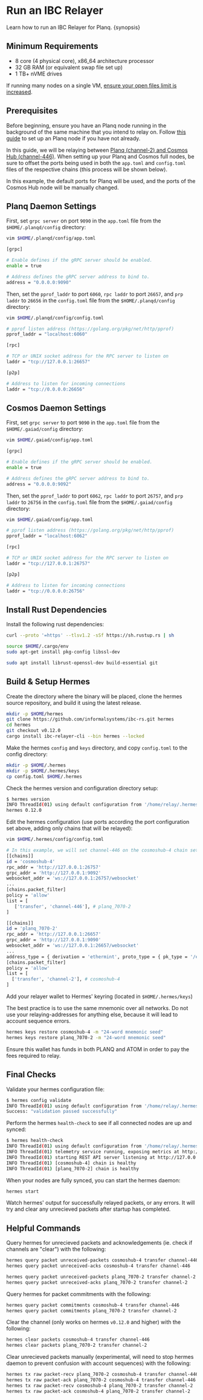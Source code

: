 <!--
order: 5
-->

# Run an IBC Relayer

Learn how to run an IBC Relayer for Planq. {synopsis}

## Minimum Requirements

- 8 core (4 physical core), x86_64 architecture processor
- 32 GB RAM (or equivalent swap file set up)
- 1 TB+ nVME drives

If running many nodes on a single VM, [ensure your open files limit is increased](https://tecadmin.net/increase-open-files-limit-ubuntu/).

## Prerequisites
<!-- textlint-disable -->
Before beginning, ensure you have an Planq node running in the background of the same machine that you intend to relay on. Follow [this guide](quickstart/run_node.md) to set up an Planq node if you have not already.
<!-- textlint-enable -->

In this guide, we will be relaying between [Planq (channel-2) and Cosmos Hub (channel-446)](https://www.mintscan.io/evmos/relayers). When setting up your Planq and Cosmos full nodes, be sure to offset the ports being used in both the `app.toml` and `config.toml` files of the respective chains (this process will be shown below).

<!-- textlint-disable -->
In this example, the default ports for Planq will be used, and the ports of the Cosmos Hub node will be manually changed.
<!-- textlint-enable -->

## Planq Daemon Settings

First, set `grpc server` on port `9090` in the `app.toml` file from the `$HOME/.planqd/config` directory:

```bash
vim $HOME/.planqd/config/app.toml
```

```bash
[grpc]

# Enable defines if the gRPC server should be enabled.
enable = true

# Address defines the gRPC server address to bind to.
address = "0.0.0.0:9090"
```

Then, set the `pprof_laddr` to port `6060`, `rpc laddr` to port `26657`, and `prp laddr` to `26656` in the `config.toml` file from the `$HOME/.planqd/config` directory:

```bash
vim $HOME/.planqd/config/config.toml
```

```bash
# pprof listen address (https://golang.org/pkg/net/http/pprof)
pprof_laddr = "localhost:6060"
```

```bash
[rpc]

# TCP or UNIX socket address for the RPC server to listen on
laddr = "tcp://127.0.0.1:26657"
```

```bash
[p2p]

# Address to listen for incoming connections
laddr = "tcp://0.0.0.0:26656"
```

## Cosmos Daemon Settings

First, set `grpc server` to port `9090` in the `app.toml` file from the `$HOME/.gaiad/config` directory:

```bash
vim $HOME/.gaiad/config/app.toml
```

```bash
[grpc]

# Enable defines if the gRPC server should be enabled.
enable = true

# Address defines the gRPC server address to bind to.
address = "0.0.0.0:9092"
```

Then, set the `pprof_laddr` to port `6062`, `rpc laddr` to port `26757`, and `prp laddr` to `26756` in the `config.toml` file from the `$HOME/.gaiad/config` directory:

```bash
vim $HOME/.gaiad/config/app.toml
```

```bash
# pprof listen address (https://golang.org/pkg/net/http/pprof)
pprof_laddr = "localhost:6062"
```

```bash
[rpc]

# TCP or UNIX socket address for the RPC server to listen on
laddr = "tcp://127.0.0.1:26757"
```

```bash
[p2p]

# Address to listen for incoming connections
laddr = "tcp://0.0.0.0:26756"
```

## Install Rust Dependencies

Install the following rust dependencies:

```bash
curl --proto '=https' --tlsv1.2 -sSf https://sh.rustup.rs | sh
```

```bash
source $HOME/.cargo/env
sudo apt-get install pkg-config libssl-dev
```

```bash
sudo apt install librust-openssl-dev build-essential git
```

## Build & Setup Hermes

Create the directory where the binary will be placed, clone the hermes source repository, and build it using the latest release.

```bash
mkdir -p $HOME/hermes
git clone https://github.com/informalsystems/ibc-rs.git hermes
cd hermes
git checkout v0.12.0
cargo install ibc-relayer-cli --bin hermes --locked
```

Make the hermes `config` and `keys` directory, and copy `config.toml` to the config directory:

```bash
mkdir -p $HOME/.hermes
mkdir -p $HOME/.hermes/keys
cp config.toml $HOME/.hermes
```

Check the hermes version and configuration directory setup:

```bash
$ hermes version
INFO ThreadId(01) using default configuration from '/home/relay/.hermes/config.toml'
hermes 0.12.0
```

Edit the hermes configuration (use ports according the port configuration set above, adding only chains that will be relayed):

```bash
vim $HOME/.hermes/config/config.toml
```

```bash
# In this example, we will set channel-446 on the cosmoshub-4 chain settings and channel-2 on the planq_7070-2 chain settings:
[[chains]]
id = 'cosmoshub-4'
rpc_addr = 'http://127.0.0.1:26757'
grpc_addr = 'http://127.0.0.1:9092'
websocket_addr = 'ws://127.0.0.1:26757/websocket'
...
[chains.packet_filter]
policy = 'allow'
list = [
   ['transfer', 'channel-446'], # planq_7070-2
]

[[chains]]
id = 'planq_7070-2'
rpc_addr = 'http://127.0.0.1:26657'
grpc_addr = 'http://127.0.0.1:9090'
websocket_addr = 'ws://127.0.0.1:26657/websocket'
...
address_type = { derivation = 'ethermint', proto_type = { pk_type = '/ethermint.crypto.v1.ethsecp256k1.PubKey' } }
[chains.packet_filter]
policy = 'allow'
list = [
  ['transfer', 'channel-2'], # cosmoshub-4
]
```

Add your relayer wallet to Hermes' keyring (located in `$HOME/.hermes/keys`)

The best practice is to use the same mnemonic over all networks. Do not use your relaying-addresses for anything else, because it will lead to account sequence errors.

```bash
hermes keys restore cosmoshub-4 -m "24-word mnemonic seed"
hermes keys restore planq_7070-2 -m "24-word mnemonic seed"
```

Ensure this wallet has funds in both PLANQ and ATOM in order to pay the fees required to relay.

## Final Checks

Validate your hermes configuration file:

```bash
$ hermes config validate
INFO ThreadId(01) using default configuration from '/home/relay/.hermes/config.toml'
Success: "validation passed successfully"
```

Perform the hermes `health-check` to see if all connected nodes are up and synced:

```bash
$ hermes health-check
INFO ThreadId(01) using default configuration from '/home/relay/.hermes/config.toml'
INFO ThreadId(01) telemetry service running, exposing metrics at http://0.0.0.0:3001/metrics
INFO ThreadId(01) starting REST API server listening at http://127.0.0.1:3000
INFO ThreadId(01) [cosmoshub-4] chain is healthy
INFO ThreadId(01) [planq_7070-2] chain is healthy
```

When your nodes are fully synced, you can start the hermes daemon:

```bash
hermes start
```

Watch hermes' output for successfully relayed packets, or any errors. It will try and clear any unrecieved packets after startup has completed.

## Helpful Commands

Query hermes for unrecieved packets and acknowledgements (ie. check if channels are "clear") with the following:

```bash
hermes query packet unreceived-packets cosmoshub-4 transfer channel-446
hermes query packet unreceived-acks cosmoshub-4 transfer channel-446
```

```bash
hermes query packet unreceived-packets planq_7070-2 transfer channel-2
hermes query packet unreceived-acks planq_7070-2 transfer channel-2
```

Query hermes for packet commitments with the following:

```bash
hermes query packet commitments cosmoshub-4 transfer channel-446
hermes query packet commitments planq_7070-2 transfer channel-2
```

Clear the channel (only works on hermes `v0.12.0` and higher) with the following:

```bash
hermes clear packets cosmoshub-4 transfer channel-446
hermes clear packets planq_7070-2 transfer channel-2
```

Clear unrecieved packets manually (experimental, will need to stop hermes daemon to prevent confusion with account sequences) with the following:

```bash
hermes tx raw packet-recv planq_7070-2 cosmoshub-4 transfer channel-446
hermes tx raw packet-ack planq_7070-2 cosmoshub-4 transfer channel-446
hermes tx raw packet-recv cosmoshub-4 planq_7070-2 transfer channel-2
hermes tx raw packet-ack cosmoshub-4 planq_7070-2 transfer channel-2
```
